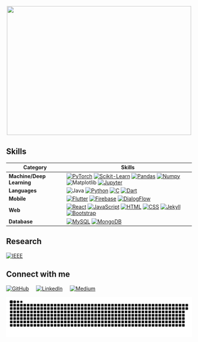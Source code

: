 <!-- <img src="https://readme-typing-svg.demolab.com/?lines=Hi%20I'm%20%20Aaryaveer;Learning%20Flutter%20Currently...;&font=Fira%20Code&width=440&height=45&color=FF7830&vCenter=true&pause=1000&size=25" /> -->
<!--![Code Coding GIF - Code Coding Programming - Discover Share GIFs](https://github.com/AKR-2803/AKR-2803/assets/109909231/c5dd19ee-5d3d-4e2a-9f54-75a50bb3f0a3) -->
<div align="center">
  <kbd>
    <img src="https://github.com/AKR-2803/AKR-2803/assets/109909231/c5dd19ee-5d3d-4e2a-9f54-75a50bb3f0a3" width="500" height = "350">
  </kbd>
</div>


<!--[![Typing SVG](https://readme-typing-svg.demolab.com?font=Jost&weight=500&size=28&duration=2000&pause=1500&color=F79923&background=FFFFFF00&width=435&lines=Hi+I'm+Aaryaveer;Learning+Flutter+currently...)](https://git.io/typing-svg)-->

<!-- ## Hi! 👋, I'm Bill Graham Peacemaker from Nairobi, Kenya.</br>
I handle Computer Programming and Networking tasks
#### Learning...-->

## Skills

| Category             | Skills         |
|----------------------|-------------------------------------------------------------------------------------------------------------------------------------------|
| **Machine/Deep Learning** | [![PyTorch](https://img.shields.io/badge/PyTorch-EE4C2C?style=for-the-badge&logo=pytorch&logoColor=white)](https://pytorch.org) [![Scikit-Learn](https://img.shields.io/badge/scikit_learn-F7931E?style=for-the-badge&logo=scikit-learn&logoColor=white)](https://scikit-learn.org)  [![Pandas](https://img.shields.io/badge/Pandas-2C2D72?style=for-the-badge&logo=pandas&logoColor=white)](https://pandas.pydata.org/)  [![Numpy](https://img.shields.io/badge/Numpy-777BB4?style=for-the-badge&logo=numpy&logoColor=white)](https://numpy.org/) ![Matplotlib](https://img.shields.io/badge/Matplotlib-%23ffffff.svg?style=for-the-badge&logo=Matplotlib&logoColor=black) [![Jupyter](https://img.shields.io/badge/Jupyter-F37626.svg?&style=for-the-badge&logo=Jupyter&logoColor=white)](https://jupyter.org)  | 
| **Languages**      | ![Java](https://img.shields.io/badge/java-%23ED8B00.svg?style=for-the-badge&logo=openjdk&logoColor=white) [![Python](https://img.shields.io/badge/Python-FFD43B?style=for-the-badge&logo=python&logoColor=blue)](https://www.python.org/) [![C](https://img.shields.io/badge/C-00599C?style=for-the-badge&logo=c&logoColor=white)](#) [![Dart](https://img.shields.io/badge/Dart-0175C2?style=for-the-badge&logo=dart&logoColor=white)](https://dart.dev/)  |
| **Mobile**           | [![Flutter](https://img.shields.io/badge/Flutter-02569B?style=for-the-badge&logo=flutter&logoColor=white)](https://flutter.dev/) [![Firebase](https://img.shields.io/badge/firebase-ffca28?style=for-the-badge&logo=firebase&logoColor=black)](https://firebase.google.com/) [![DialogFlow](https://img.shields.io/badge/dialogflow-FF9800?style=for-the-badge&logo=dialogflow&logoColor=white)](https://cloud.google.com/dialogflow/es/docs)  |
| **Web**              |  [![React](https://img.shields.io/badge/React-20232A?style=for-the-badge&logo=react&logoColor=61DAFB)](https://react.dev/) [![JavaScript](https://img.shields.io/badge/JavaScript-323330?style=for-the-badge&logo=javascript&logoColor=F7DF1E)](https://262.ecma-international.org/14.0/index.html) [![HTML](https://img.shields.io/badge/HTML5-E34F26?style=for-the-badge&logo=html5&logoColor=white)](https://developer.mozilla.org/en-US/docs/Web/HTML) [![CSS](https://img.shields.io/badge/CSS3-1572B6?style=for-the-badge&logo=css3&logoColor=white)](https://developer.mozilla.org/en-US/docs/Web/CSS) [![Jekyll](https://img.shields.io/badge/Jekyll-CC0000?style=for-the-badge&logo=Jekyll&logoColor=white)](https://jekyllrb.com/) [![Bootstrap](https://img.shields.io/badge/Bootstrap-563D7C?style=for-the-badge&logo=bootstrap&logoColor=white)](https://getbootstrap.com/) |
| **Database**         | [![MySQL](https://img.shields.io/badge/MySQL-005C84?style=for-the-badge&logo=mysql&logoColor=white)](https://www.mysql.com/) [![MongoDB](https://img.shields.io/badge/MongoDB-4EA94B?style=for-the-badge&logo=mongodb&logoColor=white)](https://www.mongodb.com/)



<!-- 
[![Github](https://img.shields.io/badge/-Github-000?style=flat&logo=Github&logoColor=white)](https://github.com/AKR-2803)
[<img src='https://user-images.githubusercontent.com/71997730/170814881-8ab0d779-9c46-4c8d-a25c-579ee588a217.svg' alt='github' width="50" height="50">](https://github.com/AKR-2803)
[<img src='https://user-images.githubusercontent.com/71997730/170814994-b005073a-0a36-4ff3-a79b-9a044473aa15.svg' alt='linkedin' width="50" height="50">](https://www.linkedin.com/in/aaryaveer-rajput)
-->

## Research
[![IEEE](https://img.shields.io/badge/IEEE-%20-white?style=for-the-badge&color=white&labelColor=blue&logo=ieee&logoColor=white)](https://ieeexplore.ieee.org/document/10581401)

## Connect with me
[![GitHub](https://img.shields.io/badge/github-%23121011.svg?style=for-the-badge&logo=github&logoColor=white)](https://github.com/graham218)
&nbsp;&nbsp;&nbsp; 
[![LinkedIn](https://img.shields.io/badge/linkedin-%230077B5.svg?style=for-the-badge&logo=linkedin&logoColor=white)](https://www.linkedin.com/in/bill-graham-peacemaker/)
&nbsp;&nbsp;&nbsp; 
[![Medium](https://img.shields.io/badge/Medium-12100E?style=for-the-badge&logo=medium&logoColor=white)](https://medium.com/@grahambill011)
&nbsp;&nbsp;&nbsp; 


<!--![GitHub Snake Light](https://github.com/AKR-2803/AKR-2803/blob/output/dist/github-snake.svg)-->
![GitHub Snake Dark](https://github.com/AKR-2803/AKR-2803/blob/output/github-contribution-grid-snake-dark.svg)
<!-- ![GitHub Snake Gif](https://github.com/AKR-2803/AKR-2803/blob/output/dist/ocean.gif) -->


<!-- ## Stats📈

[![Aaryaveer's GitHub stats](https://github-readme-stats.vercel.app/api?username=graham218&theme=aura_dark&show_icons=true)](https://github.com/anuraghazra/github-readme-stats)
<img style="margin:10px auto;" src="https://github-readme-stats.vercel.app/api/top-langs/?username=graham218&theme=aura_dark&layout=compact" />
<img style="margin: 10px auto;" src="https://github-readme-streak-stats.herokuapp.com/?user=graham218&theme=aura_dark" />
 -->
